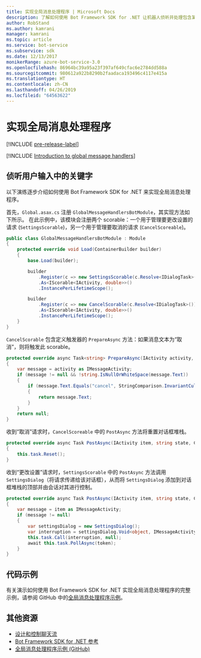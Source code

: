 ```yaml
---
title: 实现全局消息处理程序 | Microsoft Docs
description: 了解如何使用 Bot Framework SDK for .NET 让机器人侦听并处理包含某些关键字的用户输入。
author: RobStand
ms.author: kamrani
manager: kamrani
ms.topic: article
ms.service: bot-service
ms.subservice: sdk
ms.date: 12/13/2017
monikerRange: azure-bot-service-3.0
ms.openlocfilehash: 86964bc39a95a23f397af649cfac6e2784dd588a
ms.sourcegitcommit: 980612a922b8290b2faadaca193496c4117e415a
ms.translationtype: HT
ms.contentlocale: zh-CN
ms.lasthandoff: 04/26/2019
ms.locfileid: "64563622"
---
```

# <a name="implement-global-message-handlers"></a>实现全局消息处理程序

[!INCLUDE [pre-release-label](../includes/pre-release-label-v3.md)]

[!INCLUDE [Introduction to global message handlers](../includes/snippet-global-handlers-intro.md)]

## <a name="listen-for-keywords-in-user-input"></a>侦听用户输入中的关键字

以下演练逐步介绍如何使用 Bot Framework SDK for .NET 来实现全局消息处理程序。

首先，`Global.asax.cs` 注册 `GlobalMessageHandlersBotModule`，其实现方法如下所示。 在此示例中，该模块会注册两个 scorable：一个用于管理要更改设置的请求 (`SettingsScorable`)，另一个用于管理要取消的请求 (`CancelScoreable`)。

```cs
public class GlobalMessageHandlersBotModule : Module
{
    protected override void Load(ContainerBuilder builder)
    {
        base.Load(builder);

        builder
            .Register(c => new SettingsScorable(c.Resolve<IDialogTask>()))
            .As<IScorable<IActivity, double>>()
            .InstancePerLifetimeScope();

        builder
            .Register(c => new CancelScorable(c.Resolve<IDialogTask>()))
            .As<IScorable<IActivity, double>>()
            .InstancePerLifetimeScope();
    }
}
```

`CancelScorable` 包含定义触发器的 `PrepareAsync` 方法：如果消息文本为“取消”，则将触发此 scorable。

```cs
protected override async Task<string> PrepareAsync(IActivity activity, CancellationToken token)
{
    var message = activity as IMessageActivity;
    if (message != null && !string.IsNullOrWhiteSpace(message.Text))
    {
        if (message.Text.Equals("cancel", StringComparison.InvariantCultureIgnoreCase))
        {
            return message.Text;
        }
    }
    return null;
}
```

收到“取消”请求时，`CancelScoreable` 中的 `PostAsync` 方法将重置对话框堆栈。 

```cs
protected override async Task PostAsync(IActivity item, string state, CancellationToken token)
{
    this.task.Reset();
}
```

收到“更改设置”请求时，`SettingsScorable` 中的 `PostAsync` 方法调用 `SettingsDialog`（将请求传递给该对话框），从而将 `SettingsDialog` 添加到对话框堆栈的顶部并由会话对其进行控制。

```cs
protected override async Task PostAsync(IActivity item, string state, CancellationToken token)
{
    var message = item as IMessageActivity;
    if (message != null)
    {
        var settingsDialog = new SettingsDialog();
        var interruption = settingsDialog.Void<object, IMessageActivity>();
        this.task.Call(interruption, null);
        await this.task.PollAsync(token);
    }
}
```

## <a name="sample-code"></a>代码示例

有关演示如何使用 Bot Framework SDK for .NET 实现全局消息处理程序的完整示例，请参阅 GitHub 中的<a href="https://github.com/Microsoft/BotBuilder-Samples/tree/master/CSharp/core-GlobalMessageHandlers" target="_blank">全局消息处理程序示例</a>。

## <a name="additional-resources"></a>其他资源

- [设计和控制聊天流](../bot-service-design-conversation-flow.md)
- <a href="/dotnet/api/?view=botbuilder-3.12.2.4" target="_blank">Bot Framework SDK for .NET 参考</a>
- <a href="https://github.com/Microsoft/BotBuilder-Samples/tree/master/CSharp/core-GlobalMessageHandlers" target="_blank">全局消息处理程序示例 (GitHub)</a>
